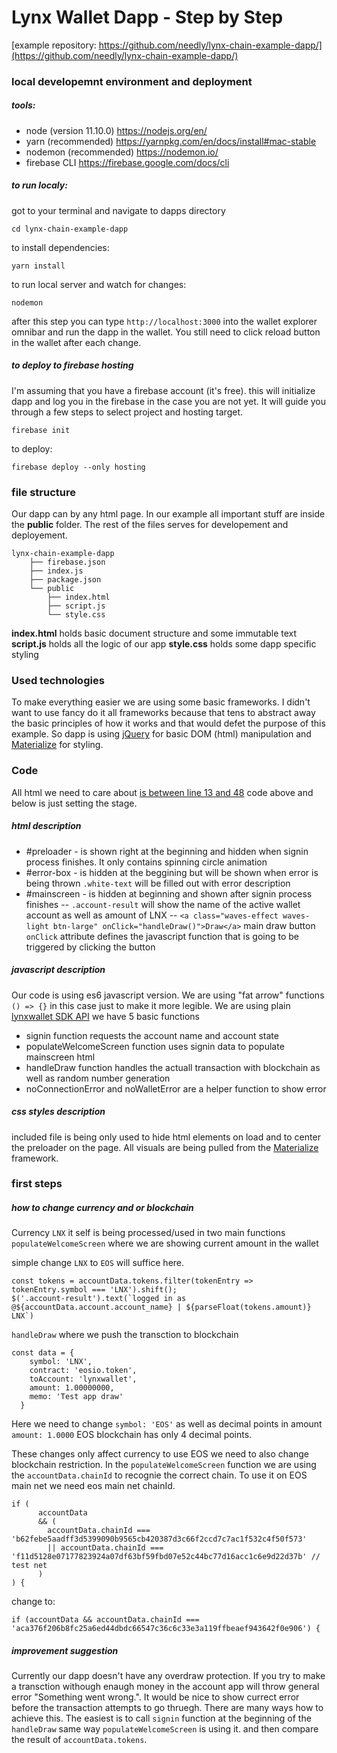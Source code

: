# Lynx Wallet Dapp - Step by Step
[example repository: https://github.com/needly/lynx-chain-example-dapp/](https://github.com/needly/lynx-chain-example-dapp/)

### local developemnt environment and deployment
##### tools:
- node (version 11.10.0) https://nodejs.org/en/
- yarn (recommended) https://yarnpkg.com/en/docs/install#mac-stable
- nodemon (recommended) https://nodemon.io/
- firebase CLI https://firebase.google.com/docs/cli

##### to run localy:
got to your terminal and navigate to dapps directory
```
cd lynx-chain-example-dapp
```
to install dependencies:
```
yarn install
```
to run local server and watch for changes:
```
nodemon
```
after this step you can type `http://localhost:3000` into the wallet explorer omnibar and run the dapp in the wallet. You still need to click reload button in the wallet after each change.

##### to deploy to firebase hosting
I'm assuming that you have a firebase account (it's free).
this will initialize dapp and log you in the firebase in the case you are not yet. It will guide you through a few steps to select project and hosting target.
```
firebase init
```
to deploy:
```
firebase deploy --only hosting
```

### file structure
Our dapp can by any html page.
In our example all important stuff are inside the __public__ folder.
The rest of the files serves for developement and deployement.

```
lynx-chain-example-dapp
    ├── firebase.json
    ├── index.js
    ├── package.json
    └── public
        ├── index.html
        ├── script.js
        └── style.css
```
**index.html** holds basic document structure and some immutable text
**script.js** holds all the logic of our app
**style.css** holds some dapp specific styling

### Used technologies
To make everything easier we are using some basic frameworks. I didn't want to use fancy do it all frameworks because that tens to abstract away the basic principles of how it works and that would defet the purpose of this example.
So dapp is using [jQuery](https://api.jquery.com/) for basic DOM (html) manipulation and [Materialize](https://materializecss.com/) for styling.

### Code
All html we need to care about [is between line 13 and 48](https://github.com/needly/lynx-chain-example-dapp/blob/master/public/index.html#L13-L48) code above and below is just setting the stage.

##### html description
- #preloader - is shown right at the beginning and hidden when signin process finishes. It only contains spinning circle animation
- #error-box - is hidden at the beggining but will be shown when error is being thrown `.white-text` will be filled out with error description
- #mainscreen - is hidden at beginning and shown after signin process finishes
-- `.account-result` will show the name of the active wallet account as well as amount of LNX
-- `<a class="waves-effect waves-light btn-large" onClick="handleDraw()">Draw</a>` main draw button `onClick` attribute defines the javascript function that is going to be triggered by clicking the button

##### javascript description
Our code is using es6 javascript version. We are using "fat arrow" functions `() => {}` in this case just to make it more legible. We are using plain [lynxwallet SDK API](https://developers.lynxwallet.io/sdk)
we have 5 basic functions
- signin function requests the account name and account state
- populateWelcomeScreen function uses signin data to populate mainscreen html
- handleDraw function handles the actuall transaction with blockchain as well as random number generation
- noConnectionError and noWalletError are a helper function to show error

##### css styles description
included file is being only used to hide html elements on load and to center the preloader on the page.
All visuals are being pulled from the [Materialize](https://materializecss.com/) framework.

### first steps
##### how to change currency and or blockchain
Currency `LNX` it self is being processed/used in two main functions `populateWelcomeScreen` where we are showing current amount in the wallet

simple change `LNX` to `EOS` will suffice here.
```
const tokens = accountData.tokens.filter(tokenEntry => tokenEntry.symbol === 'LNX').shift();
$('.account-result').text(`logged in as @${accountData.account.account_name} | ${parseFloat(tokens.amount)} LNX`)
```

`handleDraw` where we push the transction to blockchain
```
const data = {
    symbol: 'LNX',
    contract: 'eosio.token',
    toAccount: 'lynxwallet',
    amount: 1.00000000,
    memo: 'Test app draw'
  }
```

Here we need to change `symbol: 'EOS'` as well as decimal points in amount `amount: 1.0000` EOS blockchain has only 4 decimal points.

These changes only affect currency to use EOS we need to also change blockchain restriction.
In the `populateWelcomeScreen` function we are using the `accountData.chainId` to  recognie the correct chain.
To use it on EOS main net we need eos main net chainId.

```
if (
      accountData
      && (
        accountData.chainId === 'b62febe5aadff3d5399090b9565cb420387d3c66f2ccd7c7ac1f532c4f50f573'
        || accountData.chainId === 'f11d5128e07177823924a07df63bf59fbd07e52c44bc77d16acc1c6e9d22d37b' // test net
      )
) {
```
change to:
```
if (accountData && accountData.chainId === 'aca376f206b8fc25a6ed44dbdc66547c36c6c33e3a119ffbeaef943642f0e906') {
```

##### improvement suggestion
Currently our dapp doesn't have any overdraw protection. If you try to make a transction withough enaugh money in the account app will throw general error "Something went wrong.". It would be nice to show currect error before the transaction attempts to go thruegh.
There are many ways how to achieve this. The easiest is to call `signin` function at the beginning of the `handleDraw` same way `populateWelcomeScreen` is using it. and then compare the result of `accountData.tokens`.
